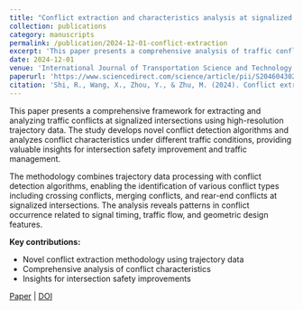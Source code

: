 ```yaml
---
title: "Conflict extraction and characteristics analysis at signalized intersections using trajectory data"
collection: publications
category: manuscripts
permalink: /publication/2024-12-01-conflict-extraction
excerpt: 'This paper presents a comprehensive analysis of traffic conflicts at signalized intersections using trajectory data, focusing on conflict extraction methods and characteristics analysis.'
date: 2024-12-01
venue: 'International Journal of Transportation Science and Technology'
paperurl: 'https://www.sciencedirect.com/science/article/pii/S2046043025000012'
citation: 'Shi, R., Wang, X., Zhou, Y., & Zhu, M. (2024). Conflict extraction and characteristics analysis at signalized intersections using trajectory data. <i>International Journal of Transportation Science and Technology</i>.'
---
```


This paper presents a comprehensive framework for extracting and analyzing traffic conflicts at signalized intersections using high-resolution trajectory data. The study develops novel conflict detection algorithms and analyzes conflict characteristics under different traffic conditions, providing valuable insights for intersection safety improvement and traffic management.

The methodology combines trajectory data processing with conflict detection algorithms, enabling the identification of various conflict types including crossing conflicts, merging conflicts, and rear-end conflicts at signalized intersections. The analysis reveals patterns in conflict occurrence related to signal timing, traffic flow, and geometric design features.

**Key contributions:**
- Novel conflict extraction methodology using trajectory data
- Comprehensive analysis of conflict characteristics
- Insights for intersection safety improvements

[Paper](https://www.sciencedirect.com/science/article/pii/S2046043025000012) | [DOI](https://doi.org/10.1016/j.ijtst.2024.12.001)
